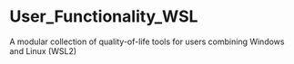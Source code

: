 # User_Functionality_WSL
A modular collection of quality-of-life tools for users combining Windows and Linux (WSL2)
